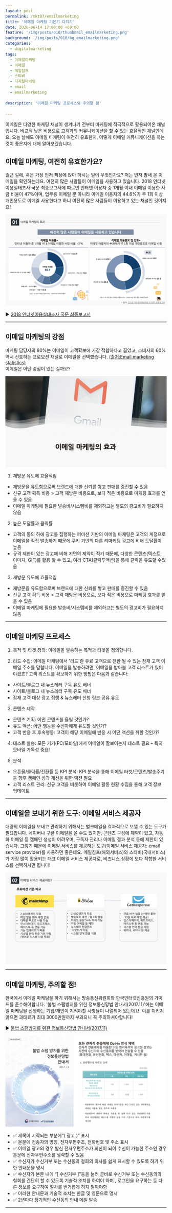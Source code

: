 ```yaml
---
layout: post
permalink: /mkt07/emailmarketing
title: '이메일 마케팅 기본기 다지기'
date: 2020-06-14 17:00:00 +09:00
feature: '/img/posts/010/thumbnail_emailmarketing.png'
background: '/img/posts/010/bg_emailmarketing.png'
categories:
  - digitalmarketing
tags:
  - 이메일마케팅
  - 이메일
  - 메일침프
  - 스티비
  - 디지털마케팅
  - email
  - emailmarketing

description: '이메일 마케팅 프로세스와 주의할 점'

---
```


이메일은 다양한 마케팅 채널이 생겨나기 전부터 마케팅에 적극적으로 활용되어온 채널입니다. 비교적 낮은 비용으로 고객과의 커뮤니케이션을 할 수 있는 효율적인 채널인데요, 오늘 날에도 이메일 마케팅이 여전히 유효한지, 어떻게 이메일 커뮤니케이션을 하는 것이 좋은지에 대해 알아보겠습니다.


## 이메일 마케팅, 여전히 유효한가요?
출근 길에, 혹은 가장 먼저 책상에 앉아 하시는 일이 무엇인가요? 저는 먼저 밤새 온 이메일을 확인하는데요. 여전히 많은 사람들이 이메일을 사용하고 있습니다. 2018 인터넷이용실태조사 국문 최종보고서에 따르면 인터넷 이용자 중 1개월 이내 이메일 이용한 사람 비율이 47%이며, 업무용 이메일 뿐 아니라 이메일 이용자의 44.6%가 주 1회 이상 개인용도로 이메일 사용한다고 하니 여전히 많은 사람들이 이용하고 있는 채널인 것이지요!

 ![이메일마케팅효과](/img/posts/010/01.png)

 ▶ [2018 인터넷이용실태조사 국문 최종보고서](https://www.kisa.or.kr/public/library/etc_View.jsp?regno=0011998&searchType=&searchKeyword=%EC%9D%B8%ED%84%B0%EB%84%B7%EC%9D%B4%EC%9A%A9&pageIndex=1 "kisa report")

------

## 이메일 마케팅의 강점
마케팅 담당자의 80%는 이메일이 고객확보에 가장 적합하다고 꼽았고, 소비자의 60% 역시 선호하는 프로모션 채널로 이메일을 선택했습니다. [(출처:Email marketing statistics)](https://99firms.com/blog/email-marketing-statistics/#gref "email statistics")   
이메일은 어떤 강점이 있는 걸까요?

![이메일마케팅효과](/img/posts/010/02.png)

1. 재방문 유도에 효율적임
  * 재방문을 유도함으로써 브랜드에 대한 신뢰를 쌓고 판매를 증진할 수 있음
  * 신규 고객 획득 비용 > 고객 재방문 비용으로, 보다 적은 비용으로 마케팅 효과를 얻을 수 있음
  * 이메일 마케팅에 필요한 발송비/시스템비를 제외하고는 별도의 광고비가 필요하지 않음

2. 높은 도달률과 클릭률
  * 고객의 동의 하에 광고를 집행하는 퍼미션 기반의 이메일 마케팅은 고객의 계정으로 이메일을 직접 발송하기 때문에 쿠키 기반의 다른 리마케팅 광고에 비해 도달률이 높음
  * 규격 제한이 있는 광고에 비해 지면의 제약이 적기 때문에, 다양한 콘텐츠(텍스트, 이미지, GIF)를 활용 할 수 있고, 여러 CTA(클릭투액션)을 통해 클릭을 유도할 수있음

3. 재방문 유도에 효율적임

  * 재방문을 유도함으로써 브랜드에 대한 신뢰를 쌓고 판매를 증진할 수 있음
  * 신규 고객 획득 비용 > 고객 재방문 비용으로, 보다 적은 비용으로 마케팅 효과를 얻을 수 있음
  * 이메일 마케팅에 필요한 발송비/시스템비를 제외하고는 별도의 광고비가 필요하지 않음

------


## 이메일 마케팅 프로세스
1. 목적 및 타겟 정의: 이메일을 발송하는 목적과 타겟을 정의합니다.

2. 리드 수집: 이메일 마케팅에서 '리드'란 유료 고객으로 전환 될 수 있는 잠재 고객 이메일 주소를 말합니다. 이메일을 발송하려면, 이메일을 받아볼 고객 리스트가 있어야겠죠? 고객 리스트를 확보하기 위한 방법은 다음과 같습니다:
  * 사이트/블로그 내 뉴스레터 구독 유도 배너
  * 사이트/블로그 내 뉴스레터 구독 유도 배너
  * 잠재 고객 대상 광고 집행 & 뉴스레터 신청 링크 공유 유도

3. 콘텐츠 제작
  * 콘텐츠 기획: 어떤 콘텐츠를 올릴 것인가?
  * 유도 액션: 어떤 행동을 수신자에게 유도할 것인가?
  * 고객 반응 후 후속행동: 고객이 해당 이메일에 반응 시 어떤 액션을 취할 것인가?

4. 테스트 발송: 모든 기기(PC/모바일)에서 이메일이 잘보이는지 테스트 필요 – 특히 모바일 가독성 중요!

5. 분석
  * 오픈율/클릭률/전환률 등 KPI 분석: KPI 분석을 통해 이메일 타겟/콘텐츠/발송주기 등 향후 캠페인 성과 개선을 위한 액션 필요
  * 고객 리스트 관리: 신규 고객을 비롯하여 이메일 활동 현황 수집을 통해 고객 정보 업데이트

------

## 이메일을 보내기 위한 도구: 이메일 서비스 제공자
대량의 이메일을 보내고 관리하기 위해서는 벌크메일을 효과적으로 보낼 수 있는 도구가 필요합니다. 네이버나 구글 이메일을 쓸 수도 있지만, 콘텐츠 구성에 제약이 있고, 자동화 이메일 등 캠페인 생성이 어려우며, 구독자 관리나 이메일 결과 분석 등에 제한이 있습니다. 그렇기 때문에 이메일 서비스를 제공하는 도구(이메일 서비스 제공자: email service provider)를 사용하면 좋은데요. 메일침프(해외서비스)와 스티비(국내서비스)가 가장 많이 활용되는 대표 이메일 서비스 제공자로, 비즈니스 상황에 보다 적합한 서비스를 선택하시면 됩니다!

![이메일서비스제공자](/img/posts/010/03.png)

------

## 이메일 마케팅, 주의할 점!
한국에서 이메일 마케팅을 하기 위해서는 방송통신위원회와 한국인터넷진흥원의 가이드를 준수해야합니다. '불법 스팸방지를 위한 정보통신망법 안내서(2017.11)'에는 이메일 마케팅을 진행하는 기업/개인이 지켜야할 사항들이 나열되어 있는데요. 이를 지키지 않으면 과태료가 최대 3000만원까지 부과되니 꼭 주의하셔야합니다!

 ▶ [불법 스팸방지를 위한 정보통신망법 안내서(2017.11)](https://spam.kisa.or.kr/customer/sub2_R.do?boardNo=1004 "kisa report2")


![한국인터넷진흥원](/img/posts/010/04.png)


  * ✅ 제목이 시작되는 부분에“( 광고 )” 표시
  * ✅ 본문에 전송자의 명칭, 전자우편주조, 전화번호 및 주소 표시
  * ✅ 이메일 광고의 경우 발신 전자우편주소가 회신이 되어 수신이 가능한 주소인 경우 본문에 전자우편주소를 생략할 수 있음
  * ✅ 수신자가 수신거부 또는 수신동의 철회의 의사를 쉽게 표시할 수 있도록 하기 위한 안내문을 명시
  * ✅ 수신자가 본문 내에 “[ 수신거부 ]”등을 눌러 곧바로 수신거부 또는 수신동의의 철회를 간단히 할 수 있도록 기술적 조치를 하여야 하며 , 로그인을 요구하는 등 다른 정보를 요구하여 절차를 번거롭게 하지 말아야함
  * ✅ 이러한 안내문과 기술적 조치는 한글 및 영문으로 명시
  * ✅ 2년마다 정기적인 수신동의 안내 메일 발송

------
